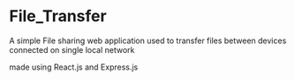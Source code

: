 ﻿# File_Transfer

 A simple File sharing web application used to transfer files between devices connected on single local network

made using React.js and Express.js
